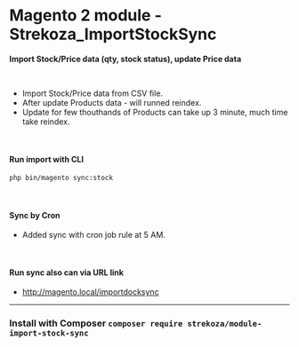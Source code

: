

# Magento 2 module - Strekoza_ImportStockSync

 **Import Stock/Price data (qty, stock status), update Price data**

<br/>

- Import Stock/Price data from CSV file.
- After update Products data - will runned reindex.
- Update for few thouthands of Products can take up 3 minute, much time take reindex.

<br/>

#### Run import with CLI
```sh
php bin/magento sync:stock
```

<br/>

#### Sync by Cron
* Added sync with cron job rule at 5 AM.

<br/>

#### Run sync also can via URL link
* http://magento.local/importdocksync

-----

###  Install with Composer `composer require strekoza/module-import-stock-sync`
